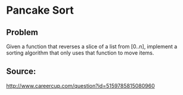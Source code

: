 # Pancake Sort

## Problem

Given a function that reverses a slice of a list from [0..n],
implement a sorting algorithm that only uses that function to
move items.

## Source:

http://www.careercup.com/question?id=5159785815080960
